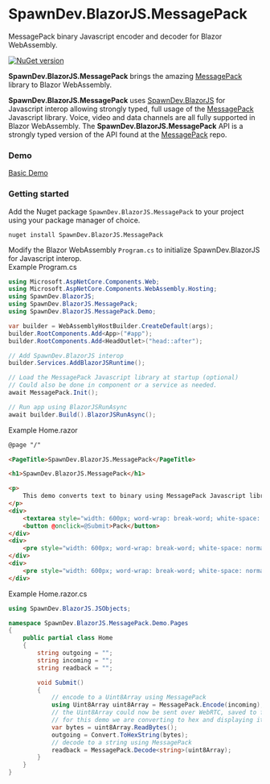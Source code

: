 # SpawnDev.BlazorJS.MessagePack
MessagePack binary Javascript encoder and decoder for Blazor WebAssembly.

[![NuGet version](https://badge.fury.io/nu/SpawnDev.BlazorJS.MessagePack.svg?label=SpawnDev.BlazorJS.MessagePack)](https://www.nuget.org/packages/SpawnDev.BlazorJS.MessagePack)

**SpawnDev.BlazorJS.MessagePack** brings the amazing [MessagePack](https://github.com/msgpack/msgpack-javascript) library to Blazor WebAssembly.

**SpawnDev.BlazorJS.MessagePack** uses [SpawnDev.BlazorJS](https://github.com/LostBeard/SpawnDev.BlazorJS) for Javascript interop allowing strongly typed, full usage of the [MessagePack](https://github.com/msgpack/msgpack-javascript) Javascript library. Voice, video and data channels are all fully supported in Blazor WebAssembly. The **SpawnDev.BlazorJS.MessagePack** API is a strongly typed version of the API found at the [MessagePack](https://github.com/msgpack/msgpack-javascript) repo. 

### Demo
[Basic Demo](https://lostbeard.github.io/SpawnDev.BlazorJS.MessagePack/)

### Getting started

Add the Nuget package `SpawnDev.BlazorJS.MessagePack` to your project using your package manager of choice.  
```nuget
nuget install SpawnDev.BlazorJS.MessagePack
```

Modify the Blazor WebAssembly `Program.cs` to initialize SpawnDev.BlazorJS for Javascript interop.  
Example Program.cs   
```cs
using Microsoft.AspNetCore.Components.Web;
using Microsoft.AspNetCore.Components.WebAssembly.Hosting;
using SpawnDev.BlazorJS;
using SpawnDev.BlazorJS.MessagePack;
using SpawnDev.BlazorJS.MessagePack.Demo;

var builder = WebAssemblyHostBuilder.CreateDefault(args);
builder.RootComponents.Add<App>("#app");
builder.RootComponents.Add<HeadOutlet>("head::after");

// Add SpawnDev.BlazorJS interop
builder.Services.AddBlazorJSRuntime();

// Load the MessagePack Javascript library at startup (optional)
// Could also be done in component or a service as needed.
await MessagePack.Init();

// Run app using BlazorJSRunAsync
await builder.Build().BlazorJSRunAsync();
```

Example Home.razor  
```html
@page "/"

<PageTitle>SpawnDev.BlazorJS.MessagePack</PageTitle>

<h1>SpawnDev.BlazorJS.MessagePack</h1>

<p>
    This demo converts text to binary using MessagePack Javascript library and SpawnDev.BlazorJS.MessagePack
</p>
<div>
    <textarea style="width: 600px; word-wrap: break-word; white-space: normal;" @bind=@incoming></textarea>
    <button @onclick=@Submit>Pack</button>
</div>
<div>
    <pre style="width: 600px; word-wrap: break-word; white-space: normal;">@((MarkupString)outgoing)</pre>
</div>
<div>
    <pre style="width: 600px; word-wrap: break-word; white-space: normal;">@((MarkupString)readback)</pre>
</div>
```

Example Home.razor.cs
```cs
using SpawnDev.BlazorJS.JSObjects;

namespace SpawnDev.BlazorJS.MessagePack.Demo.Pages
{
    public partial class Home
    {
        string outgoing = "";
        string incoming = "";
        string readback = "";

        void Submit()
        {
            // encode to a Uint8Array using MessagePack
            using Uint8Array uint8Array = MessagePack.Encode(incoming);
            // the Uint8Array could now be sent over WebRTC, saved to file, etc.
            // for this demo we are converting to hex and displaying it
            var bytes = uint8Array.ReadBytes();
            outgoing = Convert.ToHexString(bytes);
            // decode to a string using MessagePack
            readback = MessagePack.Decode<string>(uint8Array);
        }
    }
}
```
